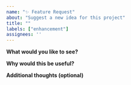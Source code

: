 ```yaml
---
name: "✨ Feature Request"
about: "Suggest a new idea for this project"
title: ""
labels: ["enhancement"]
assignees: ''
---
```


**What would you like to see?**

<!-- Describe your idea -->

**Why would this be useful?**

<!-- Tell us how this would help you or others -->

**Additional thoughts (optional)**

<!-- Any other details about your suggestion -->
